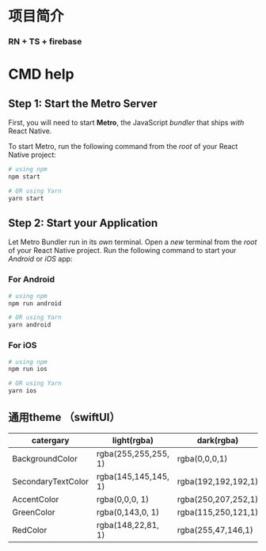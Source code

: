 
# 项目简介
### RN + TS + firebase





# CMD help
## Step 1: Start the Metro Server

First, you will need to start **Metro**, the JavaScript _bundler_ that ships _with_ React Native.

To start Metro, run the following command from the _root_ of your React Native project:

```bash
# using npm
npm start

# OR using Yarn
yarn start
```

## Step 2: Start your Application

Let Metro Bundler run in its _own_ terminal. Open a _new_ terminal from the _root_ of your React Native project. Run the following command to start your _Android_ or _iOS_ app:

### For Android

```bash
# using npm
npm run android

# OR using Yarn
yarn android
```

### For iOS

```bash
# using npm
npm run ios

# OR using Yarn
yarn ios
```


## 通用theme （swiftUI）

| catergary  | light(rgba) | dark(rgba) |
| ---------  | ----------- | ---------- |
| BackgroundColor | rgba(255,255,255, 1) |  rgba(0,0,0,1) |
| SecondaryTextColor | rgba(145,145,145, 1) |  rgba(192,192,192,1) |
| AccentColor | rgba(0,0,0, 1) |  rgba(250,207,252,1) |
| GreenColor | rgba(0,143,0, 1) |  rgba(115,250,121,1) |
| RedColor | rgba(148,22,81, 1) |  rgba(255,47,146,1) |